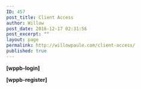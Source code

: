 ```yaml
---
ID: 457
post_title: Client Access
author: Willow
post_date: 2016-12-17 02:31:56
post_excerpt: ""
layout: page
permalink: http://willowpaule.com/client-access/
published: true
---
```

<strong class="nowrap">[wppb-login]</strong>

<strong class="nowrap">[wppb-register]</strong>